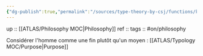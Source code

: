 ```yaml
---
{"dg-publish":true,"permalink":"/sources/type-theory-by-csj/functions/kant/","created":"","updated":"2023-02-18T16:24:14.845+01:00"}
---
```



up :: [[ATLAS/Philosophy MOC\|Philosophy]]
ref :: 
tags :: #on/philosophy 

Considérer l'homme comme une fin plutôt qu'un moyen : [[ATLAS/Typology MOC/Purpose\|Purpose]] 